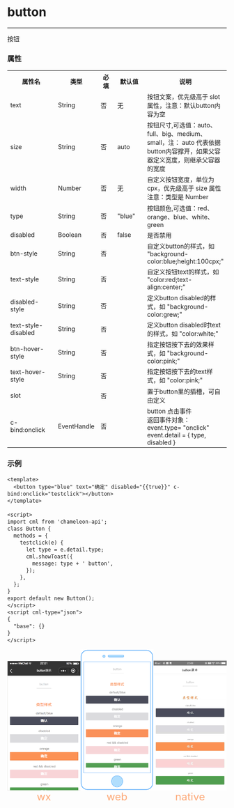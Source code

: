 # button

---

按钮

### 属性

<table>
  <tr>
    <th width="150px">属性名</th>
    <th>类型</th>
    <th width="60px">必填</th>
    <th width="100px">默认值</th>
    <th>说明</th>
  </tr>
  <tr>
    <td>text</td>
    <td>String</td>
    <td>否</td>
    <td>无</td>
    <td>按钮文案，优先级高于 slot 属性，注意：默认button内容为空</td>
  </tr>
  <tr>
    <td>size</td>
    <td>String</td>
    <td>否</td>
    <td>auto</td>
    <td>按钮尺寸,可选值：auto、full、big、medium、small，注： auto 代表依据button内容撑开，如果父容器定义宽度，则继承父容器的宽度</td>
  </tr>
  <tr>
    <td>width</td>
    <td>Number</td>
    <td>否</td>
    <td>无</td>
    <td>自定义按钮宽度，单位为 cpx，优先级高于 size 属性 注意：类型是 Number</td>
  </tr>
  <tr>
    <td>type</td>
    <td>String</td>
    <td>否</td>
    <td>"blue"</td>
    <td>按钮颜色,可选值：red、orange、blue、white、green</td>
  </tr>
  <tr>
    <td>disabled</td>
    <td>Boolean</td>
    <td>否</td>
    <td>false</td>
    <td>是否禁用</td>
  </tr>
  <tr>
    <td>btn-style</td>
    <td>String</td>
    <td>否</td>
    <td></td>
    <td>自定义button的样式，如 "background-color:blue;height:100cpx;"</td>
  </tr>
  <tr>
    <td>text-style</td>
    <td>String</td>
    <td>否</td>
    <td></td>
    <td>自定义按钮text的样式，如 "color:red;text-align:center;"</td>
  </tr>
  <tr>
    <td>disabled-style</td>
    <td>String</td>
    <td>否</td>
    <td></td>
    <td>定义button disabled的样式，如 "background-color:grew;"</td>
  </tr>
  <tr>
    <td>text-style-disabled</td>
    <td>String</td>
    <td>否</td>
    <td></td>
    <td>定义button disabled时text的样式，如 "color:white;"</td>
  </tr>
  <tr>
    <td>btn-hover-style</td>
    <td>String</td>
    <td>否</td>
    <td></td>
    <td>指定按钮按下去的效果样式，如 "background-color:pink;"</td>
  </tr>
  <tr>
    <td>text-hover-style</td>
    <td>String</td>
    <td>否</td>
    <td></td>
    <td>指定按钮按下去的text样式，如 "color:pink;"</td>
  </tr>
  <tr>
    <td>slot</td>
    <td></td>
    <td>否</td>
    <td></td>
    <td>置于button里的插槽，可自由定义</td>
  </tr>
  <tr>
    <td>c-bind:onclick</td>
    <td>EventHandle</td>
    <td>否</td>
    <td></td>
    <td>button 点击事件
      <br/>
      返回事件对象：
      <br/>
      event.type= "onclick"
      <br/>
      event.detail = { type, disabled }
    </td>
  </tr>
  <!-- <tr>
    <td>open-type</td>
    <td>String</td>
    <td>否</td>
    <td></td>
    <td>微信开放能力，只支持wx端</td>
  </tr>
  <tr>
    <td>lang</td>
    <td>String</td>
    <td>否</td>
    <td>"en"</td>
    <td>指定返回用户信息的语言，有效值：zh_CN 简体中文，zh_TW 繁体中文，en 英文
      <br/>open-type="getUserInfo"时生效
    </td>
  </tr>
  <tr>
    <td>c-bind:getuserinfo</td>
    <td>Handler</td>
    <td>否</td>
    <td></td>
    <td>用户点击该按钮时，会返回获取到的用户信息
      <br/>open-type="getUserInfo"时生效
    </td>
  </tr>
  <tr>
    <td>session-from</td>
    <td>String</td>
    <td>否</td>
    <td></td>
    <td>会话来源
      <br/>open-type="contact"时生效
    </td>
  </tr>
  <tr>
    <td>send-message-title</td>
    <td>String</td>
    <td>否</td>
    <td>"当前标题"</td>
    <td>会话内消息卡片标题
      <br/>open-type="contact"时生效
    </td>
  </tr>
  <tr>
    <td>send-message-path</td>
    <td>String</td>
    <td>否</td>
    <td>"当前分享路径"</td>
    <td>会话内消息卡片点击跳转小程序路径
      <br/>open-type="contact"时生效
    </td>
  </tr>
  <tr>
    <td>send-message-img</td>
    <td>String</td>
    <td>否</td>
    <td>截图</td>
    <td>会话内消息卡片图片
      <br/>open-type="contact"时生效
    </td>
  </tr>
  <tr>
    <td>show-message-card</td>
    <td>Boolean</td>
    <td>否</td>
    <td>false</td>
    <td>是否显示会话内消息卡片
      <br/>open-type="contact"时生效
    </td>
  </tr>
  <tr>
    <td>c-bind:contact</td>
    <td>Handler</td>
    <td>否</td>
    <td></td>
    <td>客服消息回调
      <br/>open-type="contact"时生效
    </td>
  </tr>
  <tr>
    <td>c-bind:getphonenumber</td>
    <td>Handler</td>
    <td>否</td>
    <td></td>
    <td>获取用户手机号回调
      <br/>open-type="getPhoneNumber"时生效
    </td>
  </tr>
  <tr>
    <td>app-parameter</td>
    <td>String</td>
    <td>否</td>
    <td></td>
    <td>打开APP时，向APP传递的参数
      <br/>open-type="launchApp"时生效
    </td>
  </tr>
  <tr>
    <td>c-bind:error</td>
    <td>Handler</td>
    <td>否</td>
    <td></td>
    <td>当使用开放能力时，发生错误的回调
      <br/>open-type="launchApp"时生效
    </td>
  </tr>
  <tr>
    <td>c-bind:opensetting</td>
    <td>Handler</td>
    <td>否</td>
    <td></td>
    <td>在打开授权设置页后回调
      <br/>open-type="openSetting"时生效
    </td>
  </tr> -->
</table>

<!-- ### open-type 的有效值

<table>
  <tr>
    <th>值</th>
    <th>说明</th>
  </tr>
  <tr>
    <td>contact</td>
    <td>打开客服会话，如果用户在会话中点击消息卡片后返回小程序，可以从 c-bind:contact 回调中获取到用户所点消息的页面路径 path 和对应的参数 query</td>
  </tr>
  <tr>
    <td>share</td>
    <td>触发用户转发</td>
  </tr>
  <tr>
    <td>getUserInfo</td>
    <td>获取用户信息，可以从c-bind:getuserinfo回调中获取到用户信息</td>
  </tr>
  <tr>
    <td>getPhoneNumber</td>
    <td>获取用户手机号，可以从c-bind:getphonenumber回调中获取到微信服务器返回的加密数据</td>
  </tr>
  <tr>
    <td>launchApp</td>
    <td>打开APP，可以通过app-parameter属性设定向APP传的参数，通过 c-bind:error 可以监听打开 APP 的错误事件</td>
  </tr>
  <tr>
    <td>openSetting</td>
    <td>打开授权设置页</td>
  </tr>
  <tr>
    <td>feedback</td>
    <td>打开“意见反馈”页面</td>
  </tr>
</table> -->

### 示例

```vue
<template>
  <button type="blue" text="确定" disabled="{{true}}" c-bind:onclick="testclick"></button>
</template>

<script>
import cml from 'chameleon-api';
class Button {
  methods = {
    testclick(e) {
      let type = e.detail.type;
      cml.showToast({
        message: type + ' button',
      });
    },
  };
}
export default new Button();
</script>
<script cml-type="json">
{
  "base": {}
}
</script>
```

<div style="display: flex;flex-direction: row;justify-content: space-around; align-items: flex-end;">
  <div style="display: flex;flex-direction: column;align-items: center;">
    <img src="../images/button.png" width="200px" height="100%" />
    <text style="color: #fda775;font-size: 24px;">wx</text>
  </div>
  <div style="display: flex;flex-direction: column;align-items: center;">
    <img src="../images/button_web.png" width="200px" height="100%"/>
    <text style="color: #fda775;font-size: 24px;">web</text>
  </div>
  <div style="display: flex;flex-direction: column;align-items: center;">
    <img src="../images/button_weex.jpeg" width="200px" height="100%"/>
    <text style="color: #fda775;font-size: 24px;">native</text>
  </div>
</div>
